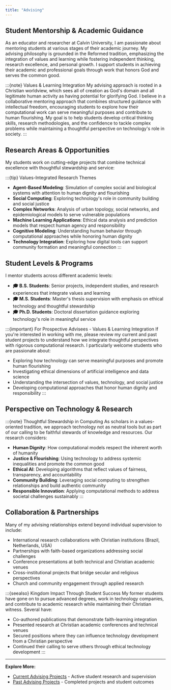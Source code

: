 ```yaml
---
title: "Advising"
---
```



## Student Mentorship & Academic Guidance

As an educator and researcher at Calvin University, I am passionate about mentoring students at various stages of their academic journey. My advising philosophy is grounded in the Reformed tradition, emphasizing the integration of values and learning while fostering independent thinking, research excellence, and personal growth. I support students in achieving their academic and professional goals through work that honors God and serves the common good.

:::{note} Values & Learning Integration
My advising approach is rooted in a Christian worldview, which sees all of creation as God's domain and all legitimate human activity as having potential for glorifying God. I believe in a collaborative mentoring approach that combines structured guidance with intellectual freedom, encouraging students to explore how their computational work can serve meaningful purposes and contribute to human flourishing. My goal is to help students develop critical thinking skills, research methodologies, and the confidence to tackle complex problems while maintaining a thoughtful perspective on technology's role in society.
:::

## Research Areas & Opportunities

My students work on cutting-edge projects that combine technical excellence with thoughtful stewardship and service:

:::{tip} Values-Integrated Research Themes

- **Agent-Based Modeling**: Simulation of complex social and biological systems with attention to human dignity and flourishing
- **Social Computing**: Exploring technology's role in community building and social justice  
- **Complex Networks**: Analysis of urban topology, social networks, and epidemiological models to serve vulnerable populations
- **Machine Learning Applications**: Ethical data analysis and prediction models that respect human agency and responsibility
- **Cognitive Modeling**: Understanding human behavior through computational approaches while honoring human dignity
- **Technology Integration**: Exploring how digital tools can support community formation and meaningful connection
:::

## Student Levels & Programs

I mentor students across different academic levels:

- **🎓 B.S. Students**: Senior projects, independent studies, and research experiences that integrate values and learning
- **🎓 M.S. Students**: Master's thesis supervision with emphasis on ethical technology and thoughtful stewardship
- **🎓 Ph.D. Students**: Doctoral dissertation guidance exploring technology's role in meaningful service

:::{important} For Prospective Advisees - Values & Learning Integration
If you're interested in working with me, please review my current and past student projects to understand how we integrate thoughtful perspectives with rigorous computational research. I particularly welcome students who are passionate about:

- Exploring how technology can serve meaningful purposes and promote human flourishing
- Investigating ethical dimensions of artificial intelligence and data science
- Understanding the intersection of values, technology, and social justice
- Developing computational approaches that honor human dignity and responsibility
:::

## Perspective on Technology & Research

:::{note} Thoughtful Stewardship in Computing
As scholars in a values-oriented tradition, we approach technology not as neutral tools but as part of our calling to be faithful stewards of knowledge and resources. Our research considers:

- **Human Dignity**: How computational models respect the inherent worth of humanity
- **Justice & Flourishing**: Using technology to address systemic inequalities and promote the common good
- **Ethical AI**: Developing algorithms that reflect values of fairness, transparency, and accountability
- **Community Building**: Leveraging social computing to strengthen relationships and build authentic community
- **Responsible Innovation**: Applying computational methods to address societal challenges sustainably
:::

## Collaboration & Partnerships

Many of my advising relationships extend beyond individual supervision to include:

- International research collaborations with Christian institutions (Brazil, Netherlands, USA)
- Partnerships with faith-based organizations addressing social challenges
- Conference presentations at both technical and Christian academic venues
- Cross-institutional projects that bridge secular and religious perspectives
- Church and community engagement through applied research

:::{seealso} Kingdom Impact Through Student Success
My former students have gone on to pursue advanced degrees, work in technology companies, and contribute to academic research while maintaining their Christian witness. Several have:

- Co-authored publications that demonstrate faith-learning integration
- Presented research at Christian academic conferences and technical venues
- Secured positions where they can influence technology development from a Christian perspective
- Continued their calling to serve others through ethical technology development
:::

---

**Explore More:**

- [Current Advising Projects](advising/current.md) - Active student research and supervision
- [Past Advising Projects](advising/past.md) - Completed projects and student outcomes
